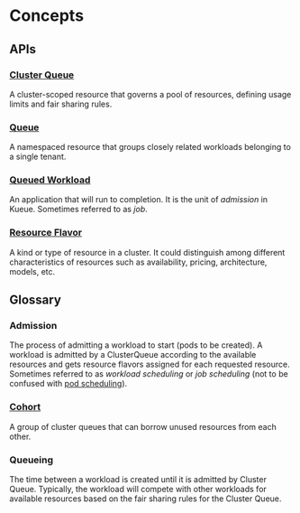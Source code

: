 # Concepts

## APIs

### [Cluster Queue](cluster_queue.md)

A cluster-scoped resource that governs a pool of resources, defining usage
limits and fair sharing rules.

### [Queue](queue.md)

A namespaced resource that groups closely related workloads belonging to a
single tenant.

### [Queued Workload](queued_workload.md)

An application that will run to completion. It is the unit of _admission_ in
Kueue. Sometimes referred to as _job_.

### [Resource Flavor](cluster_queue.md#resource-flavors)

A kind or type of resource in a cluster. It could distinguish among different
characteristics of resources such as availability, pricing, architecture,
models, etc.

## Glossary

### Admission

The process of admitting a workload to start (pods to be created). A workload
is admitted by a ClusterQueue according to the available resources and gets
resource flavors assigned for each requested resource. Sometimes referred to
as _workload scheduling_ or _job scheduling_ (not to be confused with
[pod scheduling](https://kubernetes.io/docs/concepts/scheduling-eviction/assign-pod-node/)).

### [Cohort](cluster_queue.md#cohort)

A group of cluster queues that can borrow unused resources from each other.

### Queueing

The time between a workload is created until it is admitted by Cluster Queue.
Typically, the workload will compete with other workloads for available
resources based on the fair sharing rules for the Cluster Queue.

